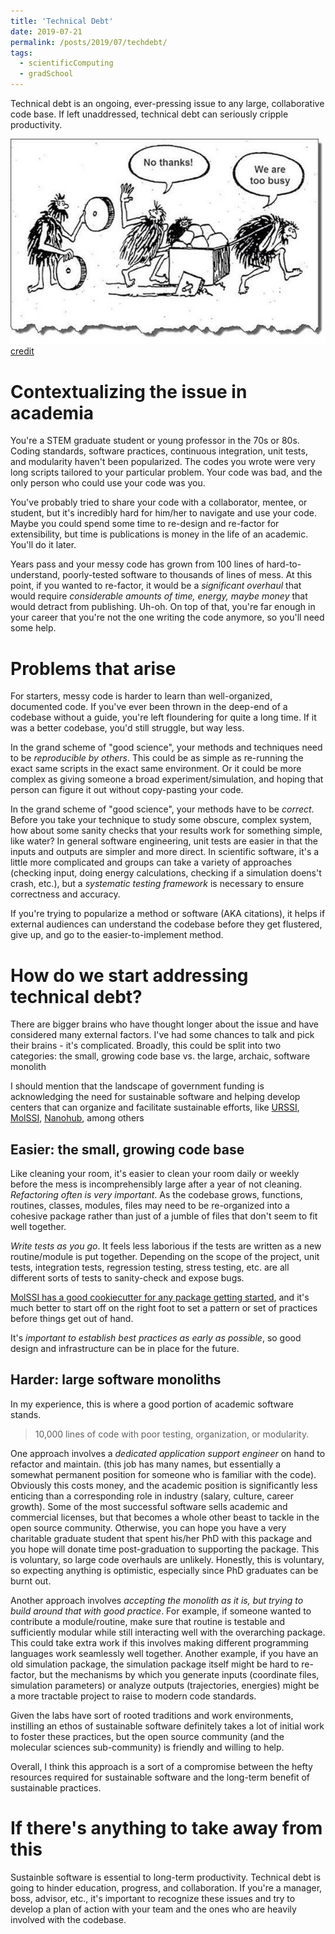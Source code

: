 ```yaml
---
title: 'Technical Debt'
date: 2019-07-21
permalink: /posts/2019/07/techdebt/
tags:
  - scientificComputing
  - gradSchool
---
```

Technical debt is an ongoing, ever-pressing issue to any 
large, collaborative code base. 
If left unaddressed, technical debt can seriously cripple productivity.

![technical debt][tech-debt] [credit](https://adamrehill.files.wordpress.com/2017/03/refusing-to-tackle-technical-debt.jpg)

Contextualizing the issue in academia
==========================
You're a STEM graduate student or young professor in the 70s or 80s. 
Coding standards, software practices, 
continuous integration, unit tests, and modularity
haven't been popularized. The codes you wrote were very long scripts
tailored to your particular problem. Your code was bad, and the only person
who could use your code was you.

You've probably tried to share your code with a collaborator, mentee, or student,
but it's incredibly hard for him/her to navigate and use your code.
Maybe you could spend some time to re-design and re-factor for extensibility,
but time is publications is money in the life of an academic. You'll do it later.

Years pass and your messy code has grown from 100 lines of hard-to-understand,
poorly-tested software to thousands of lines of mess. 
At this point, if you wanted to re-factor, it would be a *significant overhaul*
that would require *considerable amounts of time, energy, maybe money* that would
detract from publishing. Uh-oh. On top of that, you're far enough in your career
that you're not the one writing the code anymore, so you'll need some help. 

Problems that arise
==================
For starters, messy code is harder to learn than well-organized, documented code.
If you've ever been thrown in the deep-end of a codebase without a guide, 
you're left floundering for quite a long time. If it was a better codebase,
you'd still struggle, but way less.

In the grand scheme of "good science", your methods and techniques need
to be *reproducible by others*. This could be as simple as re-running the
exact same scripts in the exact same environment. 
Or it could be more complex as giving someone a broad 
experiment/simulation, and hoping that person can figure it out without
copy-pasting your code. 

In the grand scheme of "good science", your methods have to be *correct*.
Before you take your technique to study some obscure, complex system,
how about some sanity checks that your results work for something simple,
like water? In general software engineering, unit tests are easier
in that the inputs and outputs are simpler and more direct. In scientific
software, it's a little more complicated and groups can take a variety of 
approaches (checking input, doing energy calculations, checking if a
simulation doens't crash, etc.), but a *systematic testing framework* 
is necessary to ensure correctness and accuracy.

If you're trying to popularize a method or software (AKA citations), 
it helps if external
audiences can understand the codebase before they get flustered, give up,
and go to the easier-to-implement method.

How do we start addressing technical debt?
=========================================
There are bigger brains who have thought longer about the issue and have
considered many external factors. I've had some chances to talk and pick
their brains - it's complicated. Broadly, this could be split into two categories:
the small, growing code base vs. the large, archaic, software monolith

I should mention that the landscape of government funding is acknowledging
the need for sustainable software and helping develop centers
that can organize and facilitate sustainable efforts, 
like [URSSI](urssi.us), 
[MolSSI](https://molssi.org/), 
[Nanohub](https://nanohub.org/), among others

Easier: the small, growing code base
------------------------------------
Like cleaning your room, it's easier to clean your room daily or weekly
before the mess is incomprehensibly large after a year of not cleaning.
*Refactoring often is very important*. As the codebase grows, functions, routines,
classes, modules, files may need to be re-organized into a cohesive package
rather than just of a jumble of files that don't seem to fit well together.

*Write tests as you go*. It feels less laborious if the tests are written
as a new routine/module is put together. Depending on the scope of the project,
unit tests, integration tests, regression testing, stress testing, etc. are all
different sorts of tests to sanity-check and expose bugs.

[MolSSI has a good cookiecutter for any package getting started](https://github.com/MolSSI/cookiecutter-cms), and it's much better to start off on the right foot to 
set a pattern or set of practices before things get out of hand.

It's *important to establish best practices as early as possible*, so good design
and infrastructure can be in place for the future.


Harder: large software monoliths
-------------------------------
In my experience, this is where a good portion of academic software stands.
>10,000 lines of code with poor testing, organization, or modularity.

One approach involves a *dedicated application support engineer* on hand 
to refactor and maintain.
(this job has many names, but essentially a somewhat permanent position for someone
who is familiar with the code). Obviously this costs money, and 
the academic position is significantly less enticing than a corresponding role in 
industry (salary, culture, career growth). 
Some of the most successful software sells academic and commercial licenses,
but that becomes a whole other beast to tackle in the open source community.
Otherwise, you can hope you have a very charitable graduate student that
spent his/her PhD with this package and you hope will donate time post-graduation
to supporting the package. This is voluntary, so large code overhauls are unlikely.
Honestly, this is voluntary, so expecting anything is optimistic, especially
since PhD graduates can be burnt out.

Another approach involves *accepting the monolith as it is, but trying to 
build around that with good practice*. For example, if someone wanted to contribute
a module/routine, make sure that routine is testable and sufficiently modular while
still interacting well with the overarching package. This could take extra work if
this involves making different programming languages work seamlessly well together.
Another example, if you have an old simulation package, the simulation package
itself might be hard to re-factor, but the mechanisms by which you
generate inputs (coordinate files, simulation parameters) 
or analyze outputs (trajectories, energies) might be a more tractable project
to raise to modern code standards. 

Given the labs have sort of rooted traditions and work environments, 
instilling an ethos of sustainable software definitely takes a lot of 
initial work to foster these practices, but the open source community
(and the molecular sciences sub-community) is friendly and willing to help.

Overall, I think this approach is a sort of a 
compromise between the hefty resources required
for sustainable software and the long-term benefit of sustainable practices.


If there's anything to take away from this
======================================
Sustainble software is essential to long-term productivity. 
Technical debt is going to hinder education, progress, and collaboration.
If you're a manager, boss, advisor, etc., it's important
to recognize these issues and try to develop a plan of action with your team
and the ones who are heavily involved with the codebase.


[tech-debt]:/images/tech-debt.jpg
